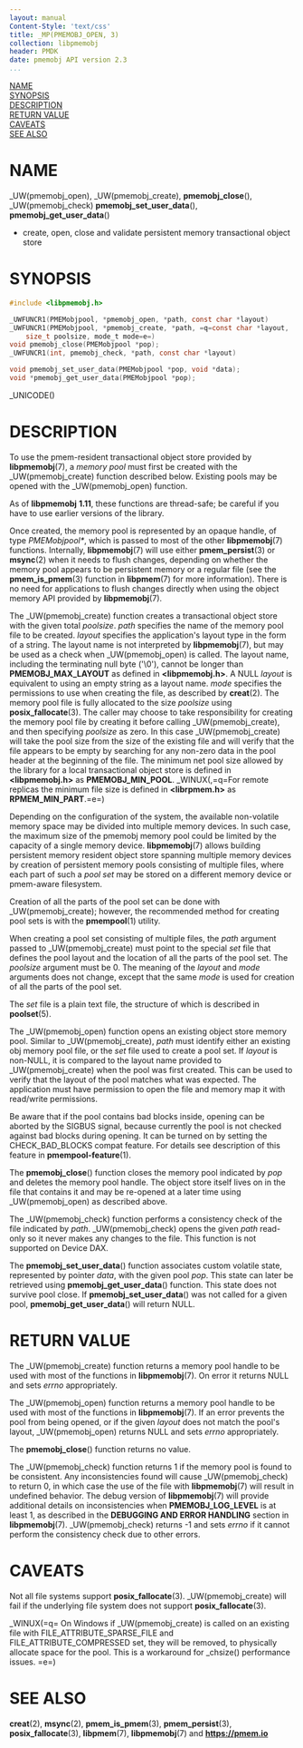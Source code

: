 ```yaml
---
layout: manual
Content-Style: 'text/css'
title: _MP(PMEMOBJ_OPEN, 3)
collection: libpmemobj
header: PMDK
date: pmemobj API version 2.3
...
```


[comment]: <> (SPDX-License-Identifier: BSD-3-Clause)
[comment]: <> (Copyright 2017-2020, Intel Corporation)

[comment]: <> (pmemobj_open.3 -- man page for most commonly used functions from libpmemobj library)

[NAME](#name)<br />
[SYNOPSIS](#synopsis)<br />
[DESCRIPTION](#description)<br />
[RETURN VALUE](#return-value)<br />
[CAVEATS](#caveats)<br />
[SEE ALSO](#see-also)<br />

# NAME #

_UW(pmemobj_open), _UW(pmemobj_create),
**pmemobj_close**(), _UW(pmemobj_check)
**pmemobj_set_user_data**(), **pmemobj_get_user_data**()
- create, open, close and validate persistent memory transactional object store

# SYNOPSIS #

```c
#include <libpmemobj.h>

_UWFUNCR1(PMEMobjpool, *pmemobj_open, *path, const char *layout)
_UWFUNCR1(PMEMobjpool, *pmemobj_create, *path, =q=const char *layout,
	size_t poolsize, mode_t mode=e=)
void pmemobj_close(PMEMobjpool *pop);
_UWFUNCR1(int, pmemobj_check, *path, const char *layout)

void pmemobj_set_user_data(PMEMobjpool *pop, void *data);
void *pmemobj_get_user_data(PMEMobjpool *pop);
```

_UNICODE()

# DESCRIPTION #

To use the pmem-resident transactional object store provided by
**libpmemobj**(7), a *memory pool* must first be created
with the _UW(pmemobj_create) function described below. Existing pools
may be opened with the _UW(pmemobj_open) function.

As of **libpmemobj** **1.11**, these functions are thread-safe; be careful
if you have to use earlier versions of the library.

Once created, the memory pool is represented by an opaque handle,
of type *PMEMobjpool\**, which is passed to most of the other **libpmemobj**(7)
functions. Internally, **libpmemobj**(7) will use either **pmem_persist**(3)
or **msync**(2) when it needs to flush changes, depending on whether the memory
pool appears to be persistent memory or a regular file (see the
**pmem_is_pmem**(3) function in **libpmem**(7) for more information). There is
no need for applications to flush changes directly when using the object
memory API provided by **libpmemobj**(7).

The _UW(pmemobj_create) function creates a transactional object store with the
given total *poolsize*. *path* specifies the name of the memory pool file to be
created. *layout* specifies the application's layout type in the form of a
string. The layout name is not interpreted by **libpmemobj**(7), but may be
used as a check when _UW(pmemobj_open) is called. The layout name, including
the terminating null byte ('\0'), cannot be longer than **PMEMOBJ_MAX_LAYOUT**
as defined in **\<libpmemobj.h\>**. A NULL *layout* is equivalent
to using an empty string as a layout name. *mode* specifies the permissions to
use when creating the file, as described by **creat**(2). The memory pool file
is fully allocated to the size *poolsize* using **posix_fallocate**(3). The
caller may choose to take responsibility for creating the memory pool file
by creating it before calling _UW(pmemobj_create), and then specifying
*poolsize* as zero. In this case _UW(pmemobj_create) will take the pool size
from the size of the existing file and will verify that the file appears to be
empty by searching for any non-zero data in the pool header at the beginning of
the file. The minimum net pool size allowed by the library for a local
transactional object store is defined in **\<libpmemobj.h\>** as
**PMEMOBJ_MIN_POOL**. _WINUX(,=q=For remote replicas the minimum file size
is defined in **\<librpmem.h\>** as **RPMEM_MIN_PART**.=e=)

Depending on the configuration of the system, the available non-volatile
memory space may be divided into multiple memory devices.
In such case, the maximum size of the pmemobj memory pool
could be limited by the capacity of a single memory device.
**libpmemobj**(7) allows building persistent memory
resident object store spanning multiple memory devices by creation of
persistent memory pools consisting of multiple files, where each part of
such a *pool set* may be stored on a different memory device
or pmem-aware filesystem.

Creation of all the parts of the pool set can be done with _UW(pmemobj_create);
however, the recommended method for creating pool sets is with the
**pmempool**(1) utility.

When creating a pool set consisting of multiple files, the *path* argument
passed to _UW(pmemobj_create) must point to the special *set* file that defines
the pool layout and the location of all the parts of the pool set. The
*poolsize* argument must be 0. The meaning of the *layout* and *mode* arguments
does not change, except that the same *mode* is used for creation of all the
parts of the pool set.

The *set* file is a plain text file, the structure of which is described in
**poolset**(5).

The _UW(pmemobj_open) function opens an existing object store memory pool.
Similar to _UW(pmemobj_create), *path* must identify either an existing
obj memory pool file, or the *set* file used to create a pool set.
If *layout* is non-NULL, it is compared to the layout
name provided to _UW(pmemobj_create) when the pool was first created. This can
be used to verify that the layout of the pool matches what was expected.
The application must have permission to open the file and memory map it with
read/write permissions.

Be aware that if the pool contains bad blocks inside, opening can be aborted
by the SIGBUS signal, because currently the pool is not checked against
bad blocks during opening. It can be turned on by setting the CHECK_BAD_BLOCKS
compat feature. For details see description of this feature
in **pmempool-feature**(1).

The **pmemobj_close**() function closes the memory pool indicated by *pop* and
deletes the memory pool handle. The object store itself lives on in the file
that contains it and may be re-opened at a later time using
_UW(pmemobj_open) as described above.

The _UW(pmemobj_check) function performs a consistency check of the file
indicated by *path*. _UW(pmemobj_check) opens the given *path* read-only so
it never makes any changes to the file. This function is not supported on
Device DAX.

The **pmemobj_set_user_data**() function associates custom volatile state,
represented by pointer *data*, with the given pool *pop*. This state can later
be retrieved using **pmemobj_get_user_data**() function. This state does not
survive pool close. If **pmemobj_set_user_data**() was not called for a given
pool, **pmemobj_get_user_data**() will return NULL.

# RETURN VALUE #

The _UW(pmemobj_create) function returns a memory pool handle to be used with
most of the functions in **libpmemobj**(7). On error it returns NULL
and sets *errno* appropriately.

The _UW(pmemobj_open) function returns a memory pool handle to be used with
most of the functions in **libpmemobj**(7). If an error prevents the pool
from being opened, or if the given *layout* does not match the pool's layout,
_UW(pmemobj_open) returns NULL and sets *errno* appropriately.

The **pmemobj_close**() function returns no value.

The _UW(pmemobj_check) function returns 1 if the memory pool is found to be
consistent. Any inconsistencies found will cause _UW(pmemobj_check) to
return 0, in which case the use of the file with **libpmemobj**(7) will result
in undefined behavior. The debug version of **libpmemobj**(7) will provide
additional details on inconsistencies when **PMEMOBJ_LOG_LEVEL** is at least 1,
as described in the **DEBUGGING AND ERROR HANDLING** section in
**libpmemobj**(7). _UW(pmemobj_check) returns -1 and sets *errno* if it cannot
perform the consistency check due to other errors.

# CAVEATS #

Not all file systems support **posix_fallocate**(3). _UW(pmemobj_create) will
fail if the underlying file system does not support **posix_fallocate**(3).

_WINUX(=q= On Windows if _UW(pmemobj_create) is called on an existing file
with FILE_ATTRIBUTE_SPARSE_FILE and FILE_ATTRIBUTE_COMPRESSED set,
they will be removed, to physically allocate space for the pool.
This is a workaround for _chsize() performance issues. =e=)

# SEE ALSO #

**creat**(2), **msync**(2), **pmem_is_pmem**(3), **pmem_persist**(3),
**posix_fallocate**(3), **libpmem**(7), **libpmemobj**(7)
and **<https://pmem.io>**
